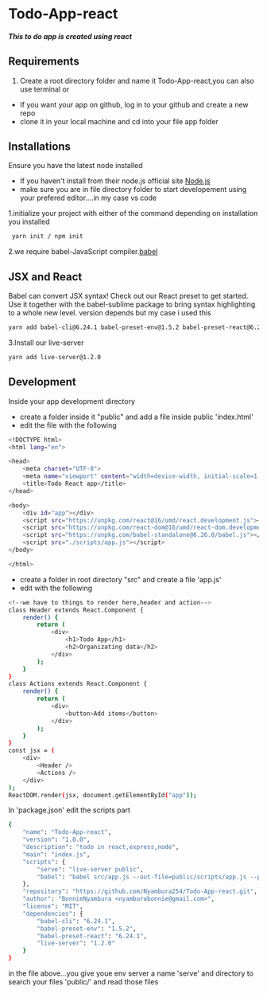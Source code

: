 # Todo-App-react
##### This to do app is created using react 
## Requirements
1. Create a root directory folder and name it Todo-App-react,you can also use terminal
or
- If you want your app on github, log in to your github and create a new repo
- clone it in your local machine and cd into your file app folder

## Installations
Ensure you have the latest node installed 
- If you haven't install from their node.js official site [Node.js](https://nodejs.org/) 
- make sure you are in file directory folder to start developement using your prefered editor....in my case vs code

1.initialize your project with either of the command depending on installation you installed
``` sh
 yarn init / npm init
```
2.we require babel-JavaScript compiler.[babel](https://babeljs.io/)
## JSX and React
Babel can convert JSX syntax! Check out our React preset to get started. Use it together with the babel-sublime package to bring syntax highlighting to a whole new level. version depends but my case i used this
``` sh
yarn add babel-cli@6.24.1 babel-preset-env@1.5.2 babel-preset-react@6.24.1
``` 
3.Install our live-server
``` sh
yarn add live-server@1.2.0
```
## Development
Inside your app development directory
- create a folder inside it "public" and add a file inside public 'index.html'
- edit the file with the following
``` sh
<!DOCTYPE html>
<html lang="en">

<head>
    <meta charset="UTF-8">
    <meta name="viewport" content="width=device-width, initial-scale=1.0">
    <title>Todo React app</title>
</head>

<body>
    <div id="app"></div>
    <script src="https://unpkg.com/react@16/umd/react.development.js"></script>
    <script src="https://unpkg.com/react-dom@16/umd/react-dom.development.js"></script>
    <script src="https://unpkg.com/babel-standalone@6.26.0/babel.js"></script>
    <script src="./scripts/app.js"></script>
</body>

</html>
```
- create a folder in root directory "src" and create a file 'app.js'
- edit with the following
``` sh
<!--we have to things to render here,header and action-->
class Header extends React.Component {
    render() {
        return (
            <div>
                <h1>Todo App</h1>
                <h2>Organizating data</h2>
            </div>
        );
    }
}
class Actions extends React.Component {
    render() {
        return (
            <div>
                <button>Add items</button>
            </div>
        );
    }
}
const jsx = (
    <div>
        <Header />
        <Actions />
    </div>
);
ReactDOM.render(jsx, document.getElementById("app"));
```
In 'package.json' edit the scripts part
``` sh
{
    "name": "Todo-App-react",
    "version": "1.0.0",
    "description": "todo in react,express,node",
    "main": "index.js",
    "scripts": {
        "serve": "live-server public",
        "babel": "babel src/app.js --out-file=public/scripts/app.js --presets=env,react --watch "
    },
    "repository": "https://github.com/Nyambura254/Todo-App-react.git",
    "author": "BonnieNyambura <nyamburabonnie@gmail.com>",
    "license": "MIT",
    "dependencies": {
        "babel-cli": "6.24.1",
        "babel-preset-env": "1.5.2",
        "babel-preset-react": "6.24.1",
        "live-server": "1.2.0"
    }
}
```
in the file above...you give youe env server a name 'serve' and directory to search your files 'public/' and read those files




